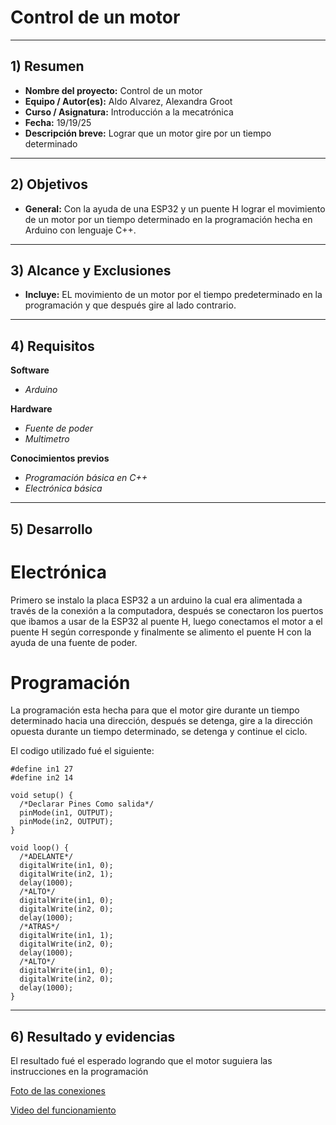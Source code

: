# Control de un motor

---

## 1) Resumen

- **Nombre del proyecto:** Control de un motor 
- **Equipo / Autor(es):** Aldo Alvarez, Alexandra Groot
- **Curso / Asignatura:** Introducción a la mecatrónica
- **Fecha:** 19/19/25
- **Descripción breve:** Lograr que un motor gire por un tiempo determinado

---

## 2) Objetivos

- **General:** Con la ayuda de una ESP32 y un puente H lograr el movimiento de un motor por un tiempo determinado en la programación hecha en Arduino con lenguaje C++.

---
## 3) Alcance y Exclusiones

- **Incluye:** EL movimiento de un motor por el tiempo predeterminado en la programación y que después gire al lado contrario.

---

## 4) Requisitos

**Software**
- _Arduino_

**Hardware**
- _Fuente de poder_
- _Multimetro_

**Conocimientos previos**
- _Programación básica en C++_
- _Electrónica básica_

---

## 5) Desarrollo

# Electrónica

Primero se instalo la placa ESP32 a un arduino la cual era alimentada a través de la conexión a la computadora, después se conectaron los puertos que ibamos a usar de la ESP32 al puente H, luego conectamos el motor a el puente H según corresponde y finalmente se alimento el puente H con la ayuda de una fuente de poder.

# Programación

La programación esta hecha para que el motor gire durante un tiempo determinado hacia una dirección, después se detenga, gire a la dirección opuesta durante un tiempo determinado, se detenga y continue el ciclo.

El codigo utilizado fué el siguiente:

```
#define in1 27
#define in2 14

void setup() {
  /*Declarar Pines Como salida*/
  pinMode(in1, OUTPUT);
  pinMode(in2, OUTPUT);
}

void loop() {
  /*ADELANTE*/
  digitalWrite(in1, 0);
  digitalWrite(in2, 1);
  delay(1000);
  /*ALTO*/
  digitalWrite(in1, 0);
  digitalWrite(in2, 0);
  delay(1000);
  /*ATRAS*/
  digitalWrite(in1, 1);
  digitalWrite(in2, 0);
  delay(1000);
  /*ALTO*/
  digitalWrite(in1, 0);
  digitalWrite(in2, 0);
  delay(1000);
}
```

---
## 6) Resultado y evidencias

El resultado fué el esperado logrando que el motor suguiera las instrucciones en la programación

[Foto de las conexiones](https://drive.google.com/file/d/1ZfiblPK5CeDVj72NPW2BG-Izp5TSbGYC/view?usp=sharing)

[Video del funcionamiento](https://drive.google.com/file/d/1uku9kFjUkLhdnCgV8f6ZGa-J4uivBzcc/view?usp=sharing)
